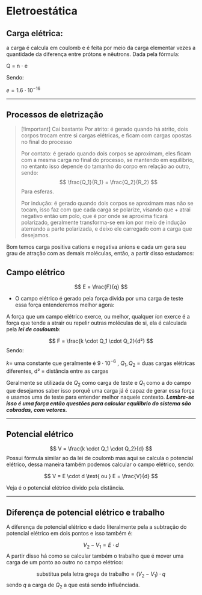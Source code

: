 
# Eletroestática

## Carga elétrica:

a carga é calcula em coulomb e é feita por meio da carga elementar vezes a quantidade da diferença entre prótons e nêutrons. Dada pela fórmula:

Q = n $\cdot$ e

Sendo:

$e = 1.6 \cdot 10^{-16}$

---

## Processos de eletrização

> [!important] Cai bastante
> Por atrito: é gerado quando há atrito, dois corpos trocam entre si cargas elétricas, e ficam com cargas opostas no final do processo
> 
> Por contato: é gerado quando dois corpos se aproximam, eles ficam com a mesma carga no final do processo, se mantendo em equilíbrio, no entanto isso depende do tamanho do corpo em relação ao outro, sendo:
> $$
> \frac{Q_1}{R_1} = \frac{Q_2}{R_2}
> $$
> Para esferas.
> 
> Por indução: é gerado quando dois corpos se aproximam mas não se tocam, isso faz com que cada carga se polarize, visando que + atrai negativo então um polo, que é por onde se aproxima ficará polarizado, geralmente transforma-se em íon por meio de indução aterrando a parte polarizada, e deixo ele carregado com a carga que desejamos. 







Bom temos carga positiva cations e negativa anions e cada um gera seu grau de atração com as demais moléculas, então, a partir disso estudamos:


## Campo elétrico

$$
E = \frac{F}{q}
$$


- O campo elétrico é gerado pela força divida por uma carga de teste essa força entenderemos melhor agora:


A força que um campo elétrico exerce, ou melhor, qualquer íon exerce é a força que tende a atrair ou repelir outras moléculas de si, ela é calculada pela ***lei de couloumb***:


$$
F = \frac{k \cdot Q_1 \cdot Q_2}{d²}
$$
Sendo:

$k =$ uma constante que geralmente é $9 \cdot 10^{-6}$ ,
$Q_1,Q_2$ = duas cargas elétricas diferentes,
d² = distância entre as cargas

Geralmente se utilizada de $Q_2$ como carga de teste e $Q_1$ como a do campo que desejamos saber isso porquê uma carga já é capaz de gerar essa força e usamos uma de teste para entender melhor naquele contexto. ***Lembre-se isso é uma força então questões para calcular equilíbrio do sistema são cobradas, com vetores.***

---
## Potencial elétrico

$$
V = \frac{k \cdot Q_1 \cdot Q_2}{d}
$$
Possui fórmula similar ao da lei de coulomb mas aqui se calcula o potencial elétrico, dessa maneira também podemos calcular o campo elétrico, sendo:

$$
V = E \cdot d \text{ ou } E = \frac{V}{d} 
$$

Veja é o potencial elétrico divido pela distância.

---

## Diferença de potencial elétrico e trabalho


A diferença de potencial elétrico e dado literalmente pela a subtração do potencial elétrico em dois pontos e isso também é:


$$
V_2 - V_1 = E \cdot d
$$
A partir disso há como se calcular também o trabalho que é mover uma carga de um ponto ao outro no campo elétrico:

$$
\text{substitua pela letra grega de trabalho} = (V_2 - V_1) \cdot q
$$
sendo $q$ a carga de $Q_2$ a que está sendo influênciada.
